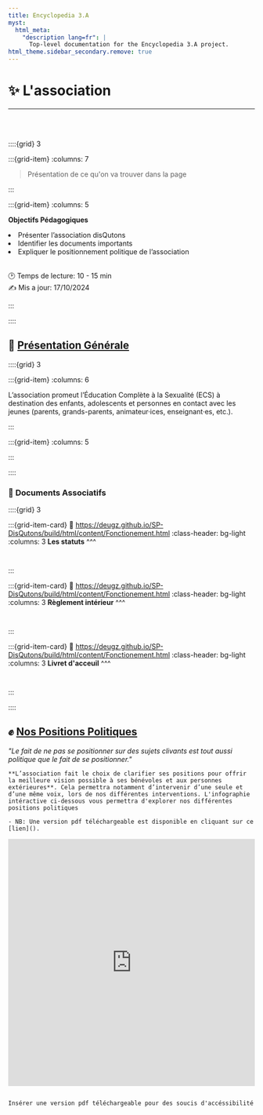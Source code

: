 ```yaml
---
title: Encyclopedia 3.A
myst:
  html_meta:
    "description lang=fr": |
      Top-level documentation for the Encyclopedia 3.A project.
html_theme.sidebar_secondary.remove: true
---
```


# ✨ **L'association**

***

<br>
<br>


::::{grid} 3

:::{grid-item}
:columns: 7

> Présentation de ce qu'on va trouver dans la page


:::


:::{grid-item}
:columns: 5

<div id="div-colour"> 
    
<strong>Objectifs Pédagogiques</strong>


<li>Présenter l’association disQutons</li>    
<li>Identifier les documents importants</li>    
<li>Expliquer le positionnement politique de l’association </li>

</div>    

<br>

🕑 Temps de lecture: 10 - 15 min <br> 
✍ Mis a jour: 17/10/2024  
    
:::
    
::::
      
    

<h2><strong> 💫 <u> Présentation Générale</u></strong></h2>

::::{grid} 3

:::{grid-item}
:columns: 6

<p class="p-emphase">L’association promeut l’Éducation Complète à la Sexualité (ECS) à destination des enfants, adolescents et personnes en contact avec les jeunes (parents, grands-parents, animateur·ices, enseignant·es, etc.). </p>

:::

:::{grid-item}
:columns: 5

<script src="https://unpkg.com/@dotlottie/player-component@latest/dist/dotlottie-player.mjs" type="module"></script> 
<dotlottie-player src="https://lottie.host/666865ab-bc1d-4ffc-b37f-24d32435cbe4/sesrzObgMw.json" background="transparent" speed="1" style="width: 100%; height: auto; display: block; margin: auto;" loop autoplay></dotlottie-player>

:::

::::


<h3> 📂 <strong> Documents Associatifs </strong> </h3>


::::{grid} 3

:::{grid-item-card}
:link: https://deugz.github.io/SP-DisQutons/build/html/content/Fonctionement.html
:class-header: bg-light
:columns: 3
**Les statuts**
^^^

```{image} ../_static/icons/pdf2-svgrepo-com.svg


```

:::

:::{grid-item-card}
:link: https://deugz.github.io/SP-DisQutons/build/html/content/Fonctionement.html
:class-header: bg-light
:columns: 3
**Règlement intérieur**
^^^

```{image} ../_static/icons/pdf2-svgrepo-com.svg


```

:::

:::{grid-item-card}
:link: https://deugz.github.io/SP-DisQutons/build/html/content/Fonctionement.html
:class-header: bg-light
:columns: 3
**Livret d'acceuil**
^^^

```{image} ../_static/icons/pdf2-svgrepo-com.svg


```

:::

::::


<h2><strong> ✊ <u> Nos Positions Politiques </u></strong></h2>


<p class="p-emphase">  <em>"Le fait de ne pas se positionner sur des sujets clivants est tout aussi politique que le fait de se positionner."</em></p>


```{note}
**L’association fait le choix de clarifier ses positions pour offrir la meilleure vision possible à ses bénévoles et aux personnes extérieures**. Cela permettra notamment d’intervenir d’une seule et d’une même voix, lors de nos différentes interventions. L'infographie intéractive ci-dessous vous permettra d'explorer nos différentes positions politiques 

- NB: Une version pdf téléchargeable est disponible en cliquant sur ce [lien]().

```



<div style="width: 100%;"><div style="position: relative; padding-bottom: 100%; padding-top: 0; height: 0;"><iframe title="Projet 1 Bahut" frameborder="0" width="800" height="800" style="position: absolute; top: 0; left: 0; width: 100%; height: 100%;" src="https://view.genially.com/670ff74c47df8ce218124021" type="text/html" allowscriptaccess="always" allowfullscreen="true" scrolling="yes" allownetworking="all"></iframe> </div> </div>


```{note}

Insérer une version pdf téléchargeable pour des soucis d'accéssibilité


```


